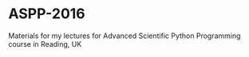 # ASPP-2016
Materials for my lectures for Advanced Scientific Python Programming course in Reading, UK

